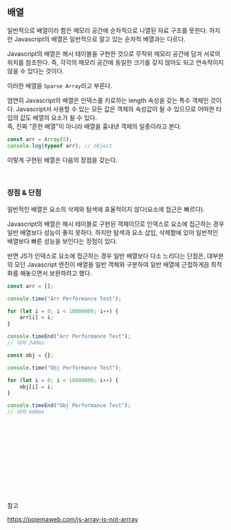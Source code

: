 ## 배열

일반적으로 배열이라 함은 메모리 공간에 순차적으로 나열된 자료 구조를 뜻한다. 하지만 Javascript의 배열은 일반적으로 알고 있는 순차적 배열과는 다르다.

Javascript의 배열은 해시 테이블을 구현한 것으로 무작위 메모리 공간에 담겨 서로의 위치를 참조한다. 즉, 각각의 메모리 공간에 동일한 크기를 갖지 않아도 되고 연속적이지 않을 수 있다는 것이다.

이러한 배열을 `Sparse Array`라고 부른다.

엄연히 Javascript의 배열은 인덱스를 키로하는 length 속성을 갖는 특수 객체인 것이다. Javascript서 사용할 수 있는 모든 값은 객체의 속성값이 될 수 있으므로 어떠한 타입의 값도 배열의 요소가 될 수 있다.  
즉, 진짜 "흔한 배열"이 아니라 배열을 흉내낸 객체의 일종이라고 본다.

```js
const arr = Array(5);
console.log(typeof arr); // object
```

이렇게 구현된 배열은 다음의 장점을 갖는다.

<br>

### 장점 & 단점

일반적인 배열은 요소의 삭제와 탐색에 효율적이지 않다(요소에 접근은 빠르다).

Javascript의 배열은 해시 테이블로 구현된 객체이므로 인덱스로 요소에 접근하는 경우 일반 배열보다 성능이 좋지 못하다. 하지만 탐색과 요소 삽입, 삭제함에 있어 일반적인 배열보다 빠른 성능을 보인다는 장점이 있다.

반면 JS가 인덱스로 요소에 접근하는 경우 일반 배열보다 다소 느리다는 단점은, 대부분의 모던 Javascript 엔진이 배열을 일반 객체와 구분하여 일반 배열에 근접하게끔 최적화를 해놓으면서 보완하려고 했다.

```js
const arr = [];

console.time("Arr Performance Test");

for (let i = 0; i < 10000000; i++) {
	arr[i] = i;
}

console.timeEnd("Arr Performance Test");
// 대략 340ms

const obj = {};

console.time("Obj Performance Test");

for (let i = 0; i < 10000000; i++) {
	obj[i] = i;
}

console.timeEnd("Obj Performance Test");
// 대략 600ms
```

<br>
<br>
<br>
<br>
<br>
<br>
<br>
<br>
<br>
<br>

참고

https://poiemaweb.com/js-array-is-not-arrray
